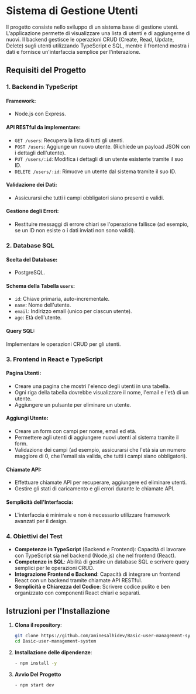 # Sistema di Gestione Utenti

Il progetto consiste nello sviluppo di un sistema base di gestione utenti. L'applicazione permette di visualizzare una lista di utenti e di aggiungerne di nuovi. Il backend gestisce le operazioni CRUD (Create, Read, Update, Delete) sugli utenti utilizzando TypeScript e SQL, mentre il frontend mostra i dati e fornisce un'interfaccia semplice per l'interazione.

## Requisiti del Progetto

### 1. Backend in TypeScript

#### Framework:

- Node.js con Express.

#### API RESTful da implementare:

- `GET /users`: Recupera la lista di tutti gli utenti.
- `POST /users`: Aggiunge un nuovo utente. (Richiede un payload JSON con i dettagli dell'utente).
- `PUT /users/:id`: Modifica i dettagli di un utente esistente tramite il suo ID.
- `DELETE /users/:id`: Rimuove un utente dal sistema tramite il suo ID.

#### Validazione dei Dati:

- Assicurarsi che tutti i campi obbligatori siano presenti e validi.

#### Gestione degli Errori:

- Restituire messaggi di errore chiari se l'operazione fallisce (ad esempio, se un ID non esiste o i dati inviati non sono validi).

### 2. Database SQL

#### Scelta del Database:

- PostgreSQL.

#### Schema della Tabella `users`:

- `id`: Chiave primaria, auto-incrementale.
- `name`: Nome dell'utente.
- `email`: Indirizzo email (unico per ciascun utente).
- `age`: Età dell'utente.

#### Query SQL:

Implementare le operazioni CRUD per gli utenti.

### 3. Frontend in React e TypeScript

#### Pagina Utenti:

- Creare una pagina che mostri l'elenco degli utenti in una tabella.
- Ogni riga della tabella dovrebbe visualizzare il nome, l'email e l'età di un utente.
- Aggiungere un pulsante per eliminare un utente.

#### Aggiungi Utente:

- Creare un form con campi per nome, email ed età.
- Permettere agli utenti di aggiungere nuovi utenti al sistema tramite il form.
- Validazione dei campi (ad esempio, assicurarsi che l'età sia un numero maggiore di 0, che l'email sia valida, che tutti i campi siano obbligatori).

#### Chiamate API:

- Effettuare chiamate API per recuperare, aggiungere ed eliminare utenti.
- Gestire gli stati di caricamento e gli errori durante le chiamate API.

#### Semplicità dell'Interfaccia:

- L'interfaccia è minimale e non è necessario utilizzare framework avanzati per il design.

### 4. Obiettivi del Test

- **Competenze in TypeScript** (Backend e Frontend): Capacità di lavorare con TypeScript sia nel backend (Node.js) che nel frontend (React).
- **Competenze in SQL**: Abilità di gestire un database SQL e scrivere query semplici per le operazioni CRUD.
- **Integrazione Frontend e Backend**: Capacità di integrare un frontend React con un backend tramite chiamate API RESTful.
- **Semplicità e Chiarezza del Codice**: Scrivere codice pulito e ben organizzato con componenti React chiari e separati.

## Istruzioni per l'Installazione

1. **Clona il repository**:

   ```bash
   git clone https://github.com/aminesalhidev/Basic-user-management-system
   cd Basic-user-management-system
   ```

2. **Installazione delle dipendenze**:
   ```bash
   - npm install -y
   ```

3. **Avvio Del Progetto**
   ```bash
   - npm start dev
   ```

